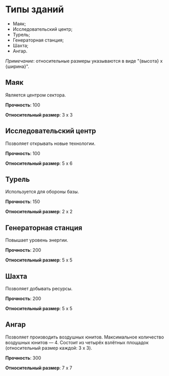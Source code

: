 # Типы зданий

- Маяк;
- Исследовательский центр;
- Турель;
- Генераторная станция;
- Шахта;
- Ангар.

*Примечание*: относительные размеры указываются в виде "{высота} x {ширина}".

## Маяк

Является центром сектора.

**Прочность**: 100

**Относительный размер**: 3 x 3

## Исследовательский центр

Позволяет открывать новые технологии.

**Прочность**: 100

**Относительный размер**: 5 x 6

## Турель

Используется для обороны базы.

**Прочность**: 150

**Относительный размер**: 2 x 2

## Генераторная станция

Повышает уровень энергии.

**Прочность**: 200

**Относительный размер**: 5 x 5

## Шахта

Позволяет добывать ресурсы.

**Прочность**: 200

**Относительный размер**: 5 x 5

## Ангар

Позволяет производить воздушных юнитов.
Максимальное количество воздушных юнитов &mdash; 4.
Состоит из четырёх взлётных площадок (относительный размер каждой: 3 x 3).

**Прочность**: 300

**Относительный размер**: 7 x 7